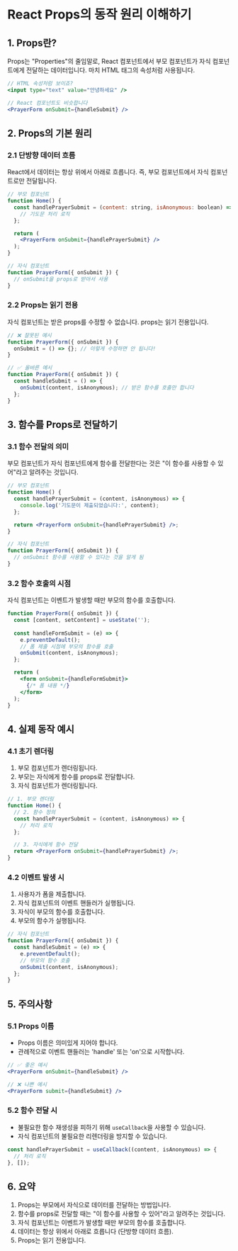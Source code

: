 # React Props의 동작 원리 이해하기

## 1. Props란?

Props는 "Properties"의 줄임말로, React 컴포넌트에서 부모 컴포넌트가 자식 컴포넌트에게 전달하는 데이터입니다. 마치 HTML 태그의 속성처럼 사용됩니다.

```jsx
// HTML 속성처럼 보이죠?
<input type="text" value="안녕하세요" />

// React 컴포넌트도 비슷합니다
<PrayerForm onSubmit={handleSubmit} />
```

## 2. Props의 기본 원리

### 2.1 단방향 데이터 흐름
React에서 데이터는 항상 위에서 아래로 흐릅니다. 즉, 부모 컴포넌트에서 자식 컴포넌트로만 전달됩니다.

```jsx
// 부모 컴포넌트
function Home() {
  const handlePrayerSubmit = (content: string, isAnonymous: boolean) => {
    // 기도문 처리 로직
  };

  return (
    <PrayerForm onSubmit={handlePrayerSubmit} />
  );
}

// 자식 컴포넌트
function PrayerForm({ onSubmit }) {
  // onSubmit을 props로 받아서 사용
}
```

### 2.2 Props는 읽기 전용
자식 컴포넌트는 받은 props를 수정할 수 없습니다. props는 읽기 전용입니다.

```jsx
// ❌ 잘못된 예시
function PrayerForm({ onSubmit }) {
  onSubmit = () => {}; // 이렇게 수정하면 안 됩니다!
}

// ✅ 올바른 예시
function PrayerForm({ onSubmit }) {
  const handleSubmit = () => {
    onSubmit(content, isAnonymous); // 받은 함수를 호출만 합니다
  };
}
```

## 3. 함수를 Props로 전달하기

### 3.1 함수 전달의 의미
부모 컴포넌트가 자식 컴포넌트에게 함수를 전달한다는 것은 "이 함수를 사용할 수 있어"라고 알려주는 것입니다.

```jsx
// 부모 컴포넌트
function Home() {
  const handlePrayerSubmit = (content, isAnonymous) => {
    console.log('기도문이 제출되었습니다:', content);
  };

  return <PrayerForm onSubmit={handlePrayerSubmit} />;
}

// 자식 컴포넌트
function PrayerForm({ onSubmit }) {
  // onSubmit 함수를 사용할 수 있다는 것을 알게 됨
}
```

### 3.2 함수 호출의 시점
자식 컴포넌트는 이벤트가 발생할 때만 부모의 함수를 호출합니다.

```jsx
function PrayerForm({ onSubmit }) {
  const [content, setContent] = useState('');
  
  const handleFormSubmit = (e) => {
    e.preventDefault();
    // 폼 제출 시점에 부모의 함수를 호출
    onSubmit(content, isAnonymous);
  };

  return (
    <form onSubmit={handleFormSubmit}>
      {/* 폼 내용 */}
    </form>
  );
}
```

## 4. 실제 동작 예시

### 4.1 초기 렌더링
1. 부모 컴포넌트가 렌더링됩니다.
2. 부모는 자식에게 함수를 props로 전달합니다.
3. 자식 컴포넌트가 렌더링됩니다.

```jsx
// 1. 부모 렌더링
function Home() {
  // 2. 함수 정의
  const handlePrayerSubmit = (content, isAnonymous) => {
    // 처리 로직
  };

  // 3. 자식에게 함수 전달
  return <PrayerForm onSubmit={handlePrayerSubmit} />;
}
```

### 4.2 이벤트 발생 시
1. 사용자가 폼을 제출합니다.
2. 자식 컴포넌트의 이벤트 핸들러가 실행됩니다.
3. 자식이 부모의 함수를 호출합니다.
4. 부모의 함수가 실행됩니다.

```jsx
// 자식 컴포넌트
function PrayerForm({ onSubmit }) {
  const handleSubmit = (e) => {
    e.preventDefault();
    // 부모의 함수 호출
    onSubmit(content, isAnonymous);
  };
}
```

## 5. 주의사항

### 5.1 Props 이름
- Props 이름은 의미있게 지어야 합니다.
- 관례적으로 이벤트 핸들러는 'handle' 또는 'on'으로 시작합니다.

```jsx
// ✅ 좋은 예시
<PrayerForm onSubmit={handleSubmit} />

// ❌ 나쁜 예시
<PrayerForm submit={handleSubmit} />
```

### 5.2 함수 전달 시
- 불필요한 함수 재생성을 피하기 위해 `useCallback`을 사용할 수 있습니다.
- 자식 컴포넌트의 불필요한 리렌더링을 방지할 수 있습니다.

```jsx
const handlePrayerSubmit = useCallback((content, isAnonymous) => {
  // 처리 로직
}, []);
```

## 6. 요약

1. Props는 부모에서 자식으로 데이터를 전달하는 방법입니다.
2. 함수를 props로 전달할 때는 "이 함수를 사용할 수 있어"라고 알려주는 것입니다.
3. 자식 컴포넌트는 이벤트가 발생할 때만 부모의 함수를 호출합니다.
4. 데이터는 항상 위에서 아래로 흐릅니다 (단방향 데이터 흐름).
5. Props는 읽기 전용입니다. 